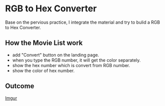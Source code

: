 # RGB to Hex Converter
Base on the pervious practice, I integrate the material and try to bulid a RGB to Hex Converter. 

## How the Movie List work
- add "Convert" button on the landing page.
- when you type the RGB number, it will get the color separately.
- show the hex number which is convert from RGB number.
- show the color of hex number.

## Outcome
[Imgur](https://i.imgur.com/GlloTLf.png)
